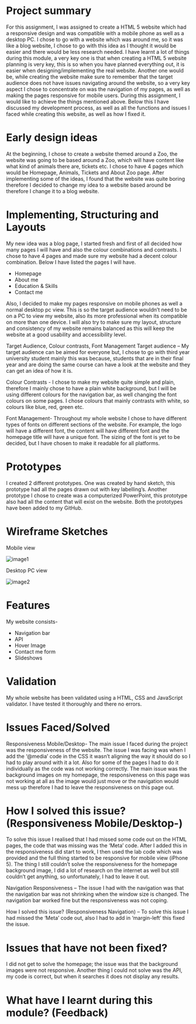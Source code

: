 # Project summary 
For this assignment, I was assigned to create a HTML 5 website which had a responsive design and was compatible with a mobile phone as well as a desktop PC. I chose to go with a website which was around me, so it was like a blog website, I chose to go with this idea as I thought it would be easier and there would be less research needed. I have learnt a lot of things during this module, a very key one is that when creating a HTML 5 website planning is very key, this is so when you have planned everything out, it is easier when designing/implementing the real website. Another one would be, while creating the website make sure to remember that the target audience does not have issues navigating around the website, so a very key aspect I chose to concentrate on was the navigation of my pages, as well as making the pages responsive for mobile users. During this assignment, I would like to achieve the things mentioned above. Below this I have discussed my development process, as well as all the functions and issues I faced while creating this website, as well as how I fixed it.

# Early design ideas
At the beginning, I chose to create a website themed around a Zoo, the website was going to be based around a Zoo, which will have content like what kind of animals there are, tickets etc. I chose to have 4 pages which would be Homepage, Animals, Tickets and About Zoo page. After implementing some of the ideas, I found that the website was quite boring therefore I decided to change my idea to a website based around be therefore I change it to a blog website.

# Implementing, Structuring and Layouts
My new idea was a blog page, I started fresh and first of all decided how many pages I will have and also the colour combinations and contrasts. I chose to have 4 pages and made sure my website had a decent colour combination. Below I have listed the pages I will have.

-	Homepage
-	About me
-	Education & Skills
-	Contact me

Also, I decided to make my pages responsive on mobile phones as well a normal desktop pc view. This is so the target audience wouldn’t need to be on a PC to view my website, also its more professional when its compatible on more than one device. I will also try to make sure my layout, structure and consistency of my website remains balanced as this will keep the website at a good usability and accessibility level.

Target Audience, Colour contrasts, Font Management
Target audience – My target audience can be aimed for everyone but, I chose to go with third year university student mainly this was because, students that are in their final year and are doing the same course can have a look at the website and they can get an idea of how it is.

Colour Contrasts -  I chose to make my website quite simple and plain, therefore I mainly chose to have a plain white background, but I will be using different colours for the navigation bar, as well changing the font colours on some pages. I chose colours that mainly contrasts with white, so colours like blue, red, green etc.

Font Management- Throughout my whole website I chose to have different types of fonts on different sections of the website. For example, the logo will have a different font, the content will have different font and the homepage title will have a unique font. The sizing of the font is yet to be decided, but I have chosen to make it readable for all platforms.

# Prototypes
I created 2 different prototypes. One was created by hand sketch, this prototype had all the pages drawn out with key labelling’s. Another prototype I chose to create was a computerized PowerPoint, this prototype also had all the content that will exist on the website. Both the prototypes have been added to my GitHub.

# Wireframe Sketches

Mobile view 

![image1](https://user-images.githubusercontent.com/25174121/33619903-4b440664-d9de-11e7-8763-37377b096157.jpeg)

Desktop PC view

![image2](https://user-images.githubusercontent.com/25174121/33620006-8fcc42c4-d9de-11e7-8e6d-ce506c6fc957.jpeg)

# Features

My website consists- 

-	Navigation bar
-	API
-	Hover Image
-	Contact me form
-	Slideshows

# Validation

My whole website has been validated using a HTML, CSS and JavaScript validator. I have tested it thoroughly and there no errors.

# Issues Faced/Solved 
Responsiveness Mobile/Desktop- The main issue I faced during the project was the responsiveness of the website. The issue I was facing was when I add the ‘@media’ code in the CSS it wasn’t aligning the way it should do so I had to play around with it a lot. Also for some of the pages I had to do it individually as the code was not working correctly. The main issue was the background images on my homepage, the responsiveness on this page was not working at all as the image would just move or the navigation would mess up therefore I had to leave the responsiveness on this page out.

# How I solved this issue? (Responsiveness Mobile/Desktop-) 
To solve this issue I realised that I had missed some code out on the HTML pages, the code that was missing was the ‘Meta’ code. After I added this in the responsiveness did start to work, I then used the lab code which was provided and the full thing started to be responsive for mobile view (iPhone 5). The thing I still couldn’t solve the responsiveness for the homepage background image, I did a lot of research on the internet as well but still couldn’t get anything, so unfortunately, I had to leave it out.

Navigation Responsiveness – The issue I had with the navigation was that the navigation bar was not shrinking when the window size is changed. The navigation bar worked fine but the responsiveness was not coping. 

How I solved this issue? (Responsiveness Navigation) – To solve this issue I had missed the ‘Meta’ code out, also I had to add in ‘margin-left’ this fixed the issue.

# Issues that have not been fixed?
I did not get to solve the homepage; the issue was that the background images were not responsive. Another thing I could not solve was the API, my code is correct, but when it searches it does not display any results.

# What have I learnt during this module? (Feedback)

